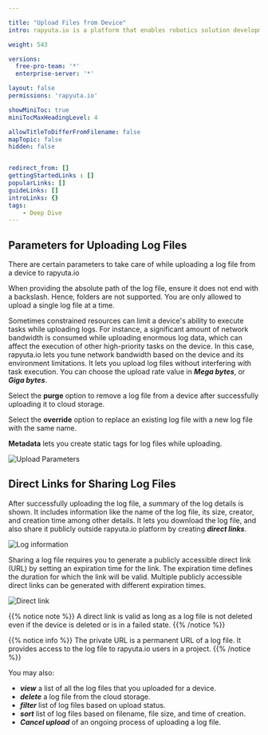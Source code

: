 ```yaml
---

title: "Upload Files from Device"
intro: rapyuta.io is a platform that enables robotics solution development by providing the necessary software infrastructure and facilitating the interaction between multiple stakeholders who contribute to the solution development.

weight: 543

versions:
  free-pro-team: '*'
  enterprise-server: '*'

layout: false
permissions: 'rapyuta.io'

showMiniToc: true
miniTocMaxHeadingLevel: 4

allowTitleToDifferFromFilename: false
mapTopic: false
hidden: false


redirect_from: []
gettingStartedLinks : []
popularLinks: []
guideLinks: []
introLinks: {}
tags:
    - Deep Dive
---
```


## Parameters for Uploading Log Files
There are certain parameters to take care of while uploading a
log file from a device to rapyuta.io

When providing the absolute path of the log file, ensure it does
not end with a backslash. Hence, folders are not supported. You are
only allowed to upload a single log file at a time.

Sometimes constrained resources can limit a device's ability to
execute tasks while uploading logs. For instance, a significant amount
of network bandwidth is consumed while uploading
enormous log data, which can affect the execution of other high-priority
tasks on the device. In this case, rapyuta.io lets you tune network
bandwidth based on the device and its environment limitations. It lets
you upload log files without interfering with task execution. You can
choose the upload rate value in ***Mega bytes***, or ***Giga bytes***.

Select the **purge** option to remove a log file from a device
after successfully uploading it to cloud storage.

Select the **override** option to replace an existing log file
with a new log file with the same name.

**Metadata** lets you create static tags for log files while uploading.

![Upload Parameters](/images/core-concepts/logging/device-logs/upload-logs/upload-log-dialog-box.png?classes=border,shadow&width=40pc)


## Direct Links for Sharing Log Files

After successfully uploading the log file, a summary of the log details is shown.
It includes information like the name of the log file, its size, creator, and creation time
among other details. It lets you download the log file, and also share it publicly outside
rapyuta.io platform by creating ***direct links***.

![Log information](/images/core-concepts/logging/device-logs/upload-logs/log-information.png?classes=border,shadow&width=40pc)

Sharing a log file requires you to generate a publicly accessible direct link (URL) by
setting an expiration time for the link. The expiration time defines the duration
for which the link will be valid. Multiple publicly accessible direct links can be generated
with different expiration times.

![Direct link](/images/core-concepts/logging/device-logs/upload-logs/direct-link.png?classes=border,shadow&width=40pc)

{{% notice note %}}
A direct link is valid as long as a log file is not deleted
even if the device is deleted or is in a failed state.
{{% /notice %}}

{{% notice info %}}
The private URL is a permanent URL of a log file. It provides access to the log file
to rapyuta.io users in a project.
{{% /notice %}}

You may also:

*   ***view*** a list of all the log files that you uploaded for a device.
*   ***delete*** a log file from the cloud storage.
*   ***filter*** list of log files based on upload status.
*   ***sort*** list of log files based on filename, file size, and time of creation.
*   ***Cancel upload*** of an ongoing process of uploading a log file.